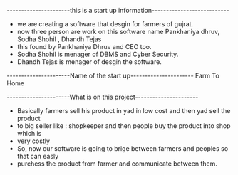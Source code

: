 ----------------------this is a start up information---------------------------
- we are creating a software that desgin for farmers of gujrat.
- now three person are work on this software name Pankhaniya dhruv, Sodha Shohil , Dhandh Tejas
- this found by Pankhaniya Dhruv and CEO too.
- Sodha Shohil is menager of DBMS and Cyber Security.
- Dhandh Tejas is menager of desgin the software.

----------------------Name of the start up----------------------
Farm To Home

----------------------What is on this project----------------------
- Basically farmers sell his product in yad in low cost and then yad sell the product
- to big seller like : shopkeeper and then people buy the product into shop which is
- very costly
- So, now our software is going to brige between farmers and peoples so that can easly
- purchess the product from farmer and communicate between them.
